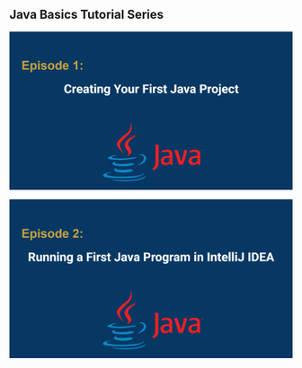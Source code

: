 ## Java Basics Tutorial Series
    

[![Watch the RestAssured-API-Testing DEMO](https://github.com/NoushinB/java_course/blob/master/src/main/resources/episods%20images/episod01.png?raw=true)](https://youtu.be/-3eLvkO-N78)

[![Watch the RestAssured-API-Testing DEMO](https://github.com/NoushinB/java_course/blob/master/src/main/resources/episods%20images/episod02.png?raw=true)](https://youtu.be/-3eLvkO-N78)

